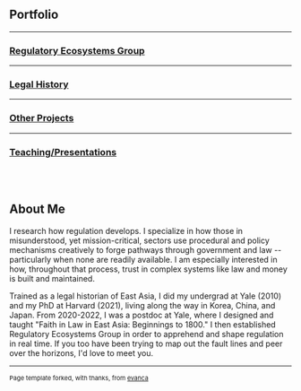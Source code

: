 ## Portfolio

---
### [Regulatory Ecosystems Group](reg.md)
---
### [Legal History](popchesa.md)
---
### [Other Projects](etc.md)
---
### [Teaching/Presentations](pyo.md)

<br><br>
## About Me

I research how regulation develops. I specialize in how those in misunderstood, yet mission-critical, sectors use procedural and policy mechanisms creatively to forge pathways through government and law -- particularly when none are readily available. I am especially interested in how, throughout that process, trust in complex systems like law and money is built and maintained. 

Trained as a legal historian of East Asia, I did my undergrad at Yale (2010) and my PhD at Harvard (2021), living along the way in Korea, China, and Japan. From 2020-2022, I was a postdoc at Yale, where I designed and taught "Faith in Law in East Asia: Beginnings to 1800." I then established Regulatory Ecosystems Group in order to apprehend and shape regulation in real time. If you too have been trying to map out the fault lines and peer over the horizons, I'd love to meet you. 


---
<p style="font-size:11px">Page template forked, with thanks, from <a href="https://github.com/evanca/quick-portfolio">evanca</a></p>
<!-- Remove above link if you don't want to attibute -->
